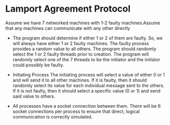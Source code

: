 # Lamport Agreement Protocol
Assume we have 7 networked machines with 1-2 faulty machines.Assume that any machines can communicate with any other directly

* The program should determine if either 1 or 2 of them are faulty. So, we will always have either 1 or 2 faulty machines. The faulty process provides a random value to all others.  The program should randomly select the 1 or 2 faulty threads prior to creation.  The program will randomly select one of the 7 threads to be the initiator and the initiator could possibly be faulty.

* Initiating Process
The initiating process will select a value of either 0 or 1 and will send it to all other machines. If it is faulty, then it should randomly select its value for each individual message sent to the others. If it is not faulty, then it should select a specific value (0 or 1) and send said value to others. 

* All processes have a socket connection between them. There will be 6 socket connections per process to ensure that direct, logical communication is correctly simulated. 

